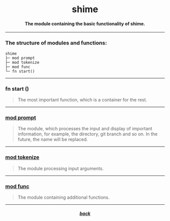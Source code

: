 <div align="center">
    <h1>shime</h1>
    <h4>The module containing the basic functionality of shime.</h4>
</div>

---

### The structure of modules and functions:

```
shime
├─ mod prompt
├─ mod tokenize
├─ mod func
└─ fn start()
```

---

### fn start ()

> The most important function, which is a container for the rest.

---

### [mod prompt](https://github.com/h1kkar/shime-doc/blob/main/src/main/shime/prompt.md)

> The module, which processes the input and display of important information, for example, the directory, git branch and so on.
> In the future, the name will be replaced.

---

### [mod tokenize](https://github.com/h1kkar/shime-doc/blob/main/src/main/shime/tokenize.md)

> The module processing input arguments.

---

### [mod func](https://github.com/h1kkar/shime-doc/blob/main/src/main/shime/func.md)

> The module containing additional functions.

---

<div align="center">
    <h5><a href="">back</a></h5>
</div>
